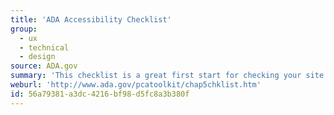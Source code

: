 ```yaml
---
title: 'ADA Accessibility Checklist'
group:
  - ux
  - technical
  - design
source: ADA.gov
summary: 'This checklist is a great first start for checking your site’s accessibility.'
weburl: 'http://www.ada.gov/pcatoolkit/chap5chklist.htm'
id: 56a79381-a3dc-4216-bf98-d5fc8a3b380f
---
```


